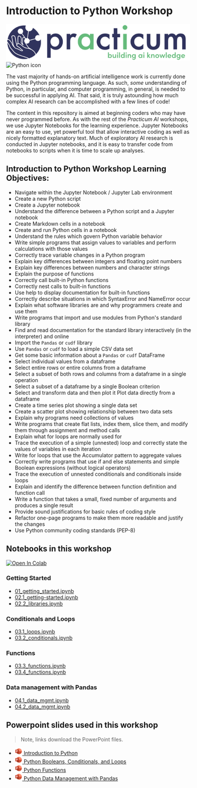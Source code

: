 # Introduction to Python Workshop

![Practicum AI Logo image](https://github.com/PracticumAI/practicumai.github.io/blob/main/images/logo/PracticumAI_logo_500x100.png?raw=true) ![Python icon](https://raw.githubusercontent.com/PracticumAI/practicumai.github.io/89193c4a3ee37f2df75800745f6ffe4a58b256a1/images/icons/noun_Python_green.svg)

The vast majority of hands-on artificial intelligence work is currently done using the Python programming language. As such, *some* understanding of Python, in particular, and computer programming, in general, is needed to be successful in applying AI. That said, it is truly astounding how much complex AI research can be accomplished with a few lines of code!

The content in this repository is aimed at beginning coders who may have never programmed before. As with the rest of the *Practicum AI* workshops, we use Jupyter Notebooks for the learning experience. Jupyter Notebooks are an easy to use, yet powerful tool that allow interactive coding as well as nicely formatted explanatory text. Much of exploratory AI research is conducted in Jupyter notebooks, and it is easy to transfer code from notebooks to scripts when it is time to scale up analyses.

## Introduction to Python Workshop Learning Objectives:

* Navigate within the Jupyter Notebook / Jupyter Lab environment
* Create a new Python script
* Create a Jupyter notebook
* Understand the difference between a Python script and a Jupyter notebook
* Create Markdown cells in a notebook
* Create and run Python cells in a notebook
* Understand the rules which govern Python variable behavior
* Write simple programs that assign values to variables and perform calculations with those values
* Correctly trace variable changes in a Python program
* Explain key differences between integers and floating point numbers
* Explain key differences between numbers and character strings
* Explain the purpose of functions
* Correctly call built-in Python functions
* Correctly nest calls to built-in functions
* Use help to display documentation for built-in functions
* Correctly describe situations in which SyntaxError and NameError occur
* Explain what software libraries are and why programmers create and use them
* Write programs that import and use modules from Python's standard library
* Find and read documentation for the standard library interactively (in the interpreter) and online
* Import the `Pandas` or `cudf` library
* Use `Pandas` or `cudf` to load a simple CSV data set
* Get some basic information about a `Pandas` or `cudf` DataFrame
* Select individual values from a dataframe
* Select entire rows or entire columns from a dataframe
* Select a subset of both rows and columns from a dataframe in a single operation
* Select a subset of a dataframe by a single Boolean criterion
* Select and transform data and then plot it
Plot data directly from a dataframe
* Create a time series plot showing a single data set
* Create a scatter plot showing relationship between two data sets
* Explain why programs need collections of values
* Write programs that create flat lists, index them, slice them, and modify them through assignment and method calls
* Explain what for loops are normally used for
* Trace the execution of a simple (unnested) loop and correctly state the values of variables in each iteration
* Write for loops that use the Accumulator pattern to aggregate values
* Correctly write programs that use if and else statements and simple Boolean expressions (without logical operators)
* Trace the execution of unnested conditionals and conditionals inside loops
* Explain and identify the difference between function definition and function call
* Write a function that takes a small, fixed number of arguments and produces a single result
* Provide sound justifications for basic rules of coding style
* Refactor one-page programs to make them more readable and justify the changes
* Use Python community coding standards (PEP-8)

## Notebooks in this workshop

[![Open In Colab](https://colab.research.google.com/assets/colab-badge.svg)](https://colab.research.google.com/github/PracticumAI/python)


### Getting Started

* [01_getting_started.ipynb](01_getting_started.ipynb)
* [02.1_getting-started.ipynb](02.1_getting-started.ipynb)
* [02.2_libraries.ipynb](02.2_libraries.ipynb)

### Conditionals and Loops

* [03.1_loops.ipynb](03.1_loops.ipynb)
* [03.2_conditionals.ipynb](03.2_conditionals.ipynb)

### Functions

* [03.3_functions.ipynb](03.3_functions.ipynb)
* [03.4_functions.ipynb](03.4_functions.ipynb)


### Data management with Pandas 

* [04.1_data_mgmt.ipynb](04.1_data_mgmt.ipynb)
* [04.2_data_mgmt.ipynb](04.2_data_mgmt.ipynb)

## Powerpoint slides used in this workshop

> Note, links download the PowerPoint files.

* [![PowerPoint icon](https://github.com/PracticumAI/practicumai.github.io/blob/main/images/icons/pptx_icon.png?raw=true) Introduction to Python](https://github.com/PracticumAI/python/raw/main/presentations/01_getting_started.pptx)
* [![PowerPoint icon](https://github.com/PracticumAI/practicumai.github.io/blob/main/images/icons/pptx_icon.png?raw=true) Python Booleans, Conditionals, and Loops](https://github.com/PracticumAI/python/raw/main/presentations/02_loops.pptx)
* [![PowerPoint icon](https://github.com/PracticumAI/practicumai.github.io/blob/main/images/icons/pptx_icon.png?raw=true) Python Functions](https://github.com/PracticumAI/python/raw/main/presentations/03_functions.pptx)
* [![PowerPoint icon](https://github.com/PracticumAI/practicumai.github.io/blob/main/images/icons/pptx_icon.png?raw=true) Python Data Management with Pandas](https://github.com/PracticumAI/python/raw/main/presentations/04_data_mgmt.pptx)
